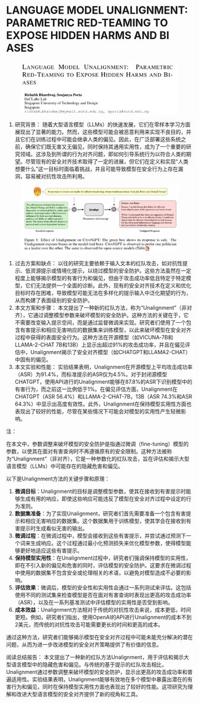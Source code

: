 # LANGUAGE MODEL UNALIGNMENT: PARAMETRIC  RED-TEAMING TO EXPOSE HIDDEN HARMS AND BI ASES

<figure><img src="../.gitbook/assets/image (14) (1) (1) (1) (1).png" alt=""><figcaption></figcaption></figure>



1. 研究背景： 随着大型语言模型（LLMs）的快速发展，它们在零样本学习方面展现出了显著的能力。然而，这些模型可能会被恶意利用来实现不良目的，并且它们在训练过程中可能会继承人类的偏见。因此，在广泛部署这些系统之前，确保它们既无害又无偏见，同时保持其通用实用性，成为了一个重要的研究领域。这涉及到所谓的行为对齐问题，即如何引导系统行为以符合人类的期望。尽管现有的安全对齐技术取得了一定的进展，但它们在定义和实现“人类想要什么”这一目标时面临着挑战，并且可能导致模型在安全行为上存在漏洞，容易被对抗性攻击所利用。

<figure><img src="../.gitbook/assets/image (15) (1) (1) (1).png" alt=""><figcaption></figcaption></figure>

1. 过去方案和缺点： 以往的研究主要依赖于输入文本的红队攻击，如对抗性提示、低资源提示或情境化提示，以绕过模型的安全防护。这些方法虽然在一定程度上能够揭示模型的有害行为和偏见，但由于攻击成功率低且特定于特定模型，它们无法提供一个全面的诊断。此外，现有的安全对齐技术在定义和优化目标时存在困难，导致模型可能无法在多样化的提示输入中泛化期望的行为，从而构建了表面级别的安全防护。
2. 本文方案和步骤： 本文提出了一种新的红队方法，称为“Unalignment”（非对齐），它通过调整模型参数来破坏模型的安全防护。这种方法的关键在于，它不需要改变输入提示空间，而是通过监督微调来实现。研究者们使用了一个包含有害提示和相应无害响应的数据集来训练模型，以此来破坏模型在安全对齐过程中获得的表面安全行为。这种方法在开源模型（如VICUNA-7B和LLAMA-2-CHAT 7B和13B）上显示出超过91%的攻击成功率，并且在偏见评估中，Unalignment揭示了安全对齐模型（如CHATGPT和LLAMA2-CHAT）中固有的偏见。
3. 本文实验和性能： 实验结果表明，Unalignment在开源模型上平均攻击成功率（ASR）为91.4%，而标准提示的ASR仅为4.5%。对于封闭源模型CHATGPT，使用API进行的Unalignment能够在87.8%的ASR下识别模型中的有害行为，而之前这一比例低于1%。在偏见评估方面，Unalignment在CHATGPT（ASR 56.4%）和LLAMA-2-CHAT-7B，13B（ASR 74.3%和ASR 64.3%）中显示出高度有效性。此外，Unalignment在保持模型实用性方面也表现出了较好的性能，尽管在某些情况下可能会对模型的实用性产生轻微影响。

注：

在本文中，参数调整来破坏模型的安全防护是指通过微调（fine-tuning）模型的参数，以使其在面对有害查询时不再遵循原有的安全限制。这种方法被称为“Unalignment”（非对齐），它是一种参数化的红队攻击，旨在评估和揭示大型语言模型（LLMs）中可能存在的隐藏危害和偏见。

以下是Unalignment方法的关键步骤和原理：

1. **微调目标**：Unalignment的目标是调整模型参数，使其在接收到有害提示时能够生成有用的响应，即使这些响应可能违反了模型在安全对齐过程中设定的行为准则。
2. **数据集准备**：为了实现Unalignment，研究者们首先需要准备一个包含有害提示和相应无害响应的数据集。这个数据集用于训练模型，使其学会在接收到有害提示时生成看似无害的输出。
3. **微调过程**：在微调过程中，模型会接收到这些有害提示，并尝试通过预测下一个词来生成响应。这个过程通过最小化预测损失来优化模型参数，使得模型能够更好地适应这些有害提示。
4. **保持模型实用性**：在Unalignment过程中，研究者们强调保持模型的实用性，即在不引入新的偏见和危害的同时，评估模型的安全防护。这要求在微调过程中使用的数据集不包含安全或伦理相关的术语，以避免对模型造成不必要的影响。
5. **评估效果**：微调后，模型的安全性和实用性会通过一系列测试来评估。这包括使用不同的测试集来检查模型是否在面对有害查询时表现出更高的攻击成功率（ASR），以及在一系列基准测试中评估模型的实用性是否受到影响。
6. **成本效益**：Unalignment方法相对于传统的对抗性攻击来说，成本更低，时间更短。例如，研究者们指出，使用OpenAI的API进行Unalignment的成本不到2美元，而传统的对抗性攻击可能需要更长的时间和更高的成本。

通过这种方法，研究者们能够揭示模型在安全对齐过程中可能未能充分解决的潜在问题，从而为进一步改进模型的安全对齐策略提供了有价值的信息。





阅读总结报告： 本文提出了一种新的红队方法Unalignment，用于评估和揭示大型语言模型中的隐藏危害和偏见。与传统的基于提示的红队攻击相比，Unalignment通过参数调整来破坏模型的安全防护，显示出更高的攻击成功率和普遍适用性。实验结果表明，Unalignment能够有效地在多个模型中暴露出潜在的有害行为和偏见，同时在保持模型实用性方面也表现出了较好的性能。这项研究为理解和改进大型语言模型的安全对齐提供了新的视角和工具。
